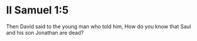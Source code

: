 # II Samuel 1:5

Then David said to the young man who told him, How do you know that Saul and his son Jonathan are dead?
